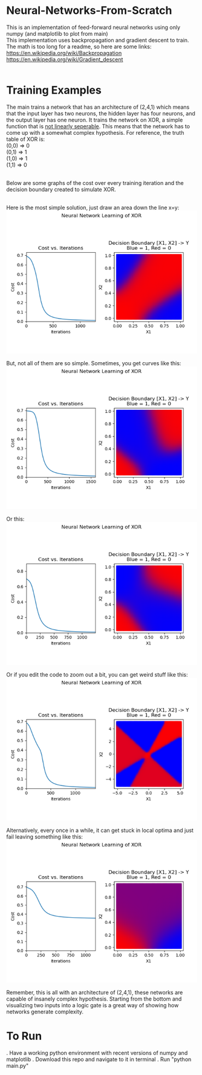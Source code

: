 # Neural-Networks-From-Scratch

This is an implementation of feed-forward neural networks using only numpy (and matplotlib to plot from main) <br>
This implementation uses backpropagation and gradient descent to train. <br>
The math is too long for a readme, so here are some links: <br>
https://en.wikipedia.org/wiki/Backpropagation <br>
https://en.wikipedia.org/wiki/Gradient_descent <br><br>

# Training Examples
The main trains a network that has an architecture of (2,4,1) which means that the input layer has two neurons, the hidden layer has four neurons, and the output layer has one neuron. It trains the network on XOR, a simple function that is <u>not linearly seperable</u>. This means that the network has to come up with a somewhat complex hypothesis. For reference, the truth table of XOR is: <br>
(0,0) => 0 <br>
(0,1) => 1 <br>
(1,0) => 1 <br>
(1,1) => 0 <br><br>

Below are some graphs of the cost over every training iteration and the decision boundary created to simulate XOR. <br><br>

Here is the most simple solution, just draw an area down the line x=y: <br>
![Success_1](img/Success_1.png) <br>

But, not all of them are so simple. Sometimes, you get curves like this: <br>
![Success_2](img/Success_2.png) <br>

Or this: <br>
![Success_3](img/Success_3.png) <br>

Or if you edit the code to zoom out a bit, you can get weird stuff like this: <br>
![Success_4](img/Success_4.png) <br>

Alternatively, every once in a while, it can get stuck in local optima and just fail leaving something like this: <br>
![failure](img/failure.png) <br>

Remember, this is all with an architecture of (2,4,1), these networks are capable of insanely complex hypothesis. Starting from the bottom and visualizing two inputs into a logic gate is a great way of showing how networks generate complexity. <br>

# To Run
. Have a working python environment with recent versions of numpy and matplotlib
. Download this repo and navigate to it in terminal
. Run "python main.py"
